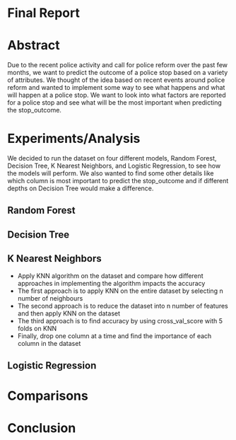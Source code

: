 # **Final Report**

# Abstract
Due to the recent police activity and call for police reform over the past few months, we want to predict the outcome of a police stop based on a variety of attributes. We thought of the idea based on recent events around police reform and wanted to implement some way to see what happens and what will happen at a police stop. We want to look into what factors are reported for a police stop and see what will be the most important when predicting the stop_outcome.

# Experiments/Analysis
We decided to run the dataset on four different models, Random Forest, Decision Tree, K Nearest Neighbors, and Logistic Regression, to see how the models will perform. We also wanted to find some other details like which column is most important to predict the stop_outcome and if different depths on Decision Tree would make a difference.

## Random Forest


## Decision Tree


## K Nearest Neighbors
* Apply KNN algorithm on the dataset and compare how different approaches in implementing the algorithm impacts the accuracy
* The first approach is to apply KNN on the entire dataset by selecting n number of neighbours
* The second approach is to reduce the dataset into n number of features and then apply KNN on the dataset
* The third approach is to find accuracy by using cross_val_score with 5 folds on KNN
* Finally, drop one column at a time and find the importance of each column in the dataset

## Logistic Regression


# Comparisons


# Conclusion